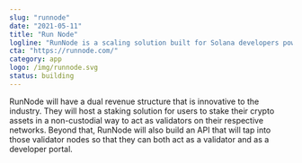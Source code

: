 ```yaml
---
slug: "runnode"
date: "2021-05-11"
title: "Run Node"
logline: "RunNode is a scaling solution built for Solana developers powered by $RUN."
cta: "https://runnode.com/"
category: app
logo: /img/runnode.svg
status: building
---
```


RunNode will have a dual revenue structure that is innovative to the industry. They will host a staking solution for users to stake their crypto assets in a non-custodial way to act as validators on their respective networks. Beyond that, RunNode will also build an API that will tap into those validator nodes so that they can both act as a validator and as a developer portal.
